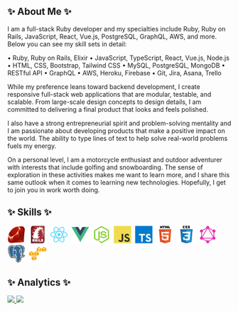## ✨ About Me ✨

I am a full-stack Ruby developer and my specialties include Ruby, Ruby on Rails, JavaScript, React, Vue.js, PostgreSQL, GraphQL, AWS, and more. Below you can see my skill sets in detail:

• Ruby, Ruby on Rails, Elixir
• JavaScript, TypeScript, React, Vue.js, Node.js
• HTML, CSS, Bootstrap, Tailwind CSS
• MySQL, PostgreSQL, MongoDB
• RESTful API
• GraphQL
• AWS, Heroku, Firebase
• Git, Jira, Asana, Trello

While my preference leans toward backend development, I create responsive full-stack web applications that are modular, testable, and scalable. From large-scale design concepts to design details, I am committed to delivering a final product that looks and feels polished.

I also have a strong entrepreneurial spirit and problem-solving mentality and I am passionate about developing products that make a positive impact on the world. The ability to type lines of text to help solve real-world problems fuels my energy.

On a personal level, I am a motorcycle enthusiast and outdoor adventurer with interests that include golfing and snowboarding. The sense of exploration in these activities makes me want to learn more, and I share this same outlook when it comes to learning new technologies. Hopefully, I get to join you in work worth doing.

## ✨ Skills ✨

<div>
  <img src="https://github.com/devicons/devicon/blob/master/icons/ruby/ruby-original.svg" title="Ruby" alt="Ruby" width="40" height="40"/>&nbsp;
  <img src="https://github.com/devicons/devicon/blob/master/icons/rails/rails-original-wordmark.svg" title="Ruby on Rails" alt="Ruby on Rails" width="40" height="40"/>&nbsp;
  <img src="https://github.com/devicons/devicon/blob/master/icons/react/react-original.svg" title="React" alt="React" width="40" height="40"/>&nbsp;
  <img src="https://github.com/devicons/devicon/blob/master/icons/vuejs/vuejs-original.svg" title="Vue.js" alt="Vue.js" width="40" height="40"/>&nbsp;
  <img src="https://github.com/devicons/devicon/blob/master/icons/nodejs/nodejs-original.svg" title="Node.js" alt="Node.js" width="40" height="40"/>&nbsp;
  <img src="https://github.com/devicons/devicon/blob/master/icons/javascript/javascript-original.svg" title="JavaScript" alt="JavaScript" width="40" height="40"/>&nbsp;
  <img src="https://github.com/devicons/devicon/blob/master/icons/typescript/typescript-original.svg" title="TypeScript" alt="TypeScript" width="40" height="40"/>&nbsp;
  <img src="https://github.com/devicons/devicon/blob/master/icons/html5/html5-original-wordmark.svg" title="HTML5" alt="HTML5" width="40" height="40"/>&nbsp;
  <img src="https://github.com/devicons/devicon/blob/master/icons/css3/css3-original-wordmark.svg" title="CSS3" alt="CSS3" width="40" height="40"/>&nbsp;
  <img src="https://github.com/devicons/devicon/blob/master/icons/graphql/graphql-plain.svg" title="GraphQL" alt="GraphQL" width="40" height="40"/>&nbsp;
  <img src="https://github.com/devicons/devicon/blob/master/icons/postgresql/postgresql-original.svg" title="PostgreSQL" alt="PostgreSQL" width="40" height="40"/>&nbsp;
  <img src="https://github.com/devicons/devicon/blob/master/icons/amazonwebservices/amazonwebservices-original.svg" title="AWS" alt="AWS" width="40" height="40"/>
</div>

## ✨ Analytics ✨

<p>
<a href="https://github.com/justinschenk305">
  <img height="180em" src="https://github-readme-stats-eight-theta.vercel.app/api?username=smiledev1230&show_icons=true&theme=algolia&include_all_commits=true&count_private=true"/>
  <img height="180em" src="https://github-readme-stats-eight-theta.vercel.app/api/top-langs/?username=justinschenk305&layout=compact&langs_count=8&theme=algolia"/>
</a>
</p>
